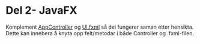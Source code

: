 # Del 2- JavaFX

Komplement [AppController](AppController.java) og [UI.fxml](Ui.fxml) så dei fungerer saman etter hensikta. Dette kan innebera å knyta opp felt/metodar i både Controller og .fxml-filen.
